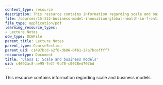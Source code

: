 ```yaml
---
content_type: resource
description: This resource contains information regarding scale and business models.
file: /courses/15-232-business-model-innovation-global-health-in-frontier-markets-fall-2013/c4692ac8ae957e2f9b70c0028ed707bd_MIT15_232F13_Class1.pdf
file_type: application/pdf
learning_resource_types:
- Lecture Notes
ocw_type: OCWFile
parent_title: Lecture Notes
parent_type: CourseSection
parent_uid: c1497bcd-a2f0-d686-0f61-27a7bceffff7
resourcetype: Document
title: 'Class 1: Scale and business models'
uid: c4692ac8-ae95-7e2f-9b70-c0028ed707bd
---
```

This resource contains information regarding scale and business models.


